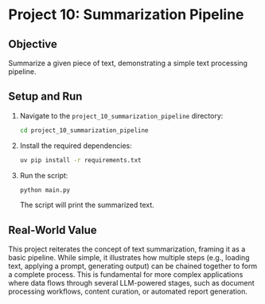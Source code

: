 # Project 10: Summarization Pipeline

## Objective
Summarize a given piece of text, demonstrating a simple text processing pipeline.

## Setup and Run
1.  Navigate to the `project_10_summarization_pipeline` directory:
    ```bash
    cd project_10_summarization_pipeline
    ```
2.  Install the required dependencies:
    ```bash
    uv pip install -r requirements.txt
    ```
3.  Run the script:
    ```bash
    python main.py
    ```
    The script will print the summarized text.

## Real-World Value
This project reiterates the concept of text summarization, framing it as a basic pipeline. While simple, it illustrates how multiple steps (e.g., loading text, applying a prompt, generating output) can be chained together to form a complete process. This is fundamental for more complex applications where data flows through several LLM-powered stages, such as document processing workflows, content curation, or automated report generation.
